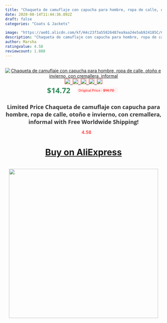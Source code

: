 ```yaml
---
title: "Chaqueta de camuflaje con capucha para hombre, ropa de calle, otoño e invierno, con cremallera, informal"
date: 2020-08-14T11:44:36.892Z
draft: false
categories: "Coats & Jackets"

image: "https://ae01.alicdn.com/kf/H4c23f3a55826487ea9aa24e5ab924185C/Chaqueta-de-camuflaje-con-capucha-para-hombre-ropa-de-calle-otoño-e-invierno-con-cremallera-informal.jpg"
description: "Chaqueta de camuflaje con capucha para hombre, ropa de calle, otoño e invierno, con cremallera, informal"
author: Marsha
ratingvalue: 4.58
reviewcount: 1.888
---
```

<br>
<div style="text-align: center;">
<a href="https://s.click.aliexpress.com/e/_AruhKH" target="_blank" rel="nofollow noopener noreferrer"><img alt="Chaqueta de camuflaje con capucha para hombre, ropa de calle, otoño e invierno, con cremallera, informal" class="magnifier-image" src="https://ae01.alicdn.com/kf/H4c23f3a55826487ea9aa24e5ab924185C/Chaqueta-de-camuflaje-con-capucha-para-hombre-ropa-de-calle-otoño-e-invierno-con-cremallera-informal.jpg_640x640.jpg">
<br>
<img style="border:1px solid salmon" src="https://ae01.alicdn.com/kf/H4c23f3a55826487ea9aa24e5ab924185C/Chaqueta-de-camuflaje-con-capucha-para-hombre-ropa-de-calle-otoño-e-invierno-con-cremallera-informal.jpg_120x120.jpg">&nbsp;&nbsp;<img style="border:1px solid salmon" src="https://ae01.alicdn.com/kf/H08ddf011a2a840c5b8c9f4d7d49e2b2ao/Chaqueta-de-camuflaje-con-capucha-para-hombre-ropa-de-calle-otoño-e-invierno-con-cremallera-informal.jpg_120x120.jpg">&nbsp;&nbsp;<img style="border:1px solid salmon" src="https://ae01.alicdn.com/kf/H4616f5743f964bfb8ee87b5fcd69c82fA/Chaqueta-de-camuflaje-con-capucha-para-hombre-ropa-de-calle-otoño-e-invierno-con-cremallera-informal.jpg_120x120.jpg">&nbsp;&nbsp;<img style="border:1px solid salmon" src="https://ae01.alicdn.com/kf/Hc4a40b1bac8a4d58b2866ca59468ff91U/Chaqueta-de-camuflaje-con-capucha-para-hombre-ropa-de-calle-otoño-e-invierno-con-cremallera-informal.jpg_120x120.jpg">&nbsp;&nbsp;<img style="border:1px solid salmon" src="https://ae01.alicdn.com/kf/Hdbbaca9f27d5490592712dcefbf09722L/Chaqueta-de-camuflaje-con-capucha-para-hombre-ropa-de-calle-otoño-e-invierno-con-cremallera-informal.jpg_120x120.jpg"></a></div><br0>
<div style="text-align: center;"><span style="background-color: white; border: 0px; box-sizing: border-box; color: seagreen; display: inline-block; font-family: &quot;open sans&quot; , &quot;arial&quot; , &quot;helvetica&quot; , sans-serif , &quot;heiti&quot;; font-size: 24px; font-stretch: inherit; font-weight: 700; line-height: inherit; margin: 0px 10px 0px 0px; padding: 0px; vertical-align: middle;">$14.72 </span>
<span style="background: rgb(255 , 241 , 241); border-radius: 3px; border: 0px; box-sizing: border-box; color: #ff4747; display: inline-block; font-family: inherit; font-size: 12px; font-stretch: inherit; font-style: inherit; font-variant: inherit; font-weight: 600; line-height: inherit; margin: 0px; padding: 2px 5px; transform: scale(0.9); vertical-align: middle;">Original Price : <b style="text-decoration: line-through;">$14.72 </b> &nbsp;&nbsp;</span></div>
<h1 style="color: #333333; display: inline-block; font-family: &quot;open sans&quot; , &quot;arial&quot; , &quot;helvetica&quot; , sans-serif , &quot;heiti&quot;; font-size: 18px; font-stretch: inherit; font-weight: 700; text-align: center;">Limited Price Chaqueta de camuflaje con capucha para hombre, ropa de calle, otoño e invierno, con cremallera, informal with Free Worldwide Shipping!</h1>
<div style="color: #ff4747; text-align: center;">
<img src="https://4.bp.blogspot.com/-M0ZcTcb-5uY/XleCXlxnR4I/AAAAAAAAAEc/OrjgMkXV1oMQFaCRZj5HQwOCBcu3w1FegCPcBGAYYCw/s1600/star.png" style="height: 15px;">&nbsp;<b>4.58</b></div>
<div class="button_cont" align="center"><a class="buynow_a" href="https://s.click.aliexpress.com/e/_AruhKH" target="_blank" rel="nofollow noopener noreferrer"><H1>Buy on AliExpress</H1></a></div><br>
<div class="separator" style="clear: both; text-align: center;">
<img src="https://lh3.googleusercontent.com/-pTy5HemUv9M/XlePHvY0dAI/AAAAAAAAAE4/0nX5iRUoIWY8eMW9Dpxeirr157OZliDIgCLcBGAsYHQ/s1600/badge.gif" width="480">
</div>
